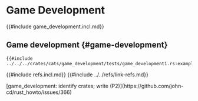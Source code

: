 # Game Development

{{#include game_development.incl.md}}

## Game development {#game-development}

```rust,editable
{{#include ../../../crates/cats/game_development/tests/game_development1.rs:example}}
```

{{#include refs.incl.md}}
{{#include ../../refs/link-refs.md}}

<div class="hidden">
[game_development: identify crates; write (P2)](https://github.com/john-cd/rust_howto/issues/366)

</div>
